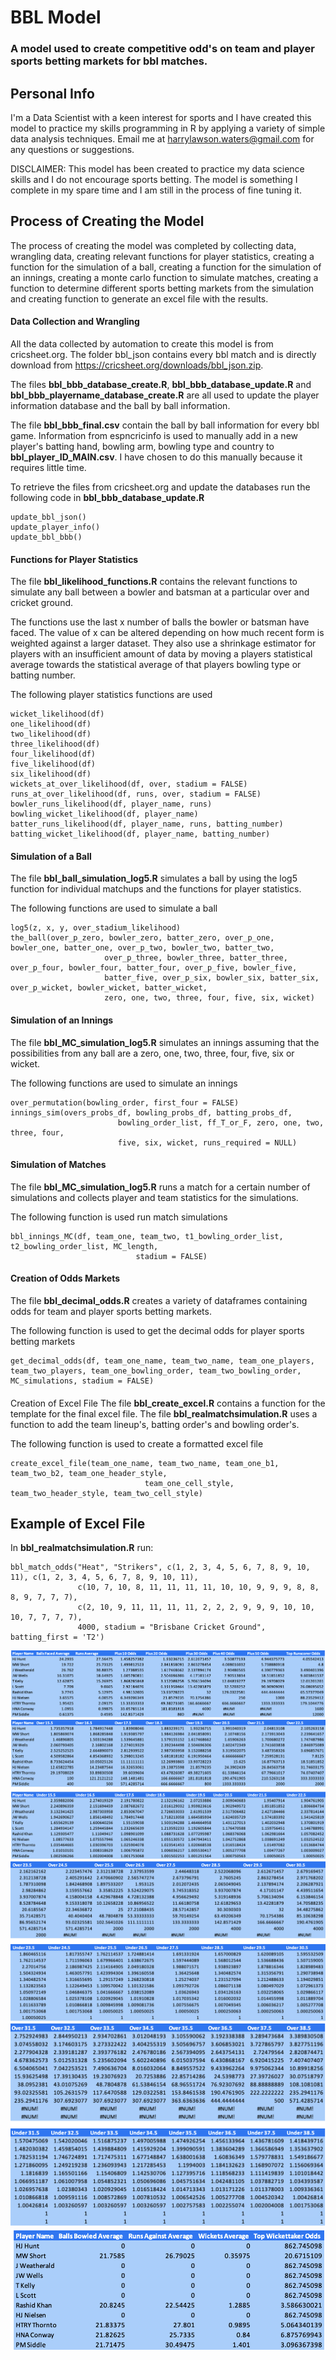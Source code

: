 # BBL Model 
### A model used to create competitive odd's on team and player sports betting markets for bbl matches.

## Personal Info
I'm a Data Scientist with a keen interest for sports and I have created this model to practice my skills programming in R by applying a variety of simple data analysis techniques. Email me at harrylawson.waters@gmail.com for any questions or suggestions.

DISCLAIMER: This model has been created to practice my data science skills and I do not encourage sports betting. The model is something I complete in my spare time and I am still in the process of fine tuning it.

## Process of Creating the Model
The process of creating the model was completed by collecting data, wrangling data, creating relevant functions for player statistics, creating a function for the simulation of a ball, creating a function for the simulation of an innings, creating a monte carlo function to simulate matches, creating a function to determine different sports betting markets from the simulation and creating function to generate an excel file with the results.

#### Data Collection and Wrangling
All the data collected by automation to create this model is from cricsheet.org. The folder bbl_json contains every bbl match and is directly download from https://cricsheet.org/downloads/bbl_json.zip.

The files **bbl_bbb_database_create.R**, **bbl_bbb_database_update.R** and **bbl_bbb_playername_database_create.R** are all used to update the player information database and the ball by ball information. 

The file **bbl_bbb_final.csv** contain the ball by ball information for every bbl game.
Information from espncricinfo is used to manually add in a new player's batting hand, bowling arm, bowling type and country to **bbl_player_ID_MAIN.csv**. I have chosen to do this manually because it requires little time.

To retrieve the files from cricsheet.org and update the databases run the following code in **bbl_bbb_database_update.R**
```
update_bbl_json()
update_player_info()
update_bbl_bbb()
```

#### Functions for Player Statistics
The file **bbl_likelihood_functions.R** contains the relevant functions to simulate any ball between a bowler and batsman at a particular over and cricket ground.

The functions use the last x number of balls the bowler or batsman have faced. The value of x can be altered depending on how much recent form is weighted against a larger dataset. They also use a shrinkage estimator for players with an insufficient amount of data by moving a players statistical average towards the statistical average of that players bowling type or batting number. 

The following player statistics functions are used
```
wicket_likelihood(df)
one_likelihood(df)
two_likelihood(df)
three_likelihood(df)
four_likelihood(df)
five_likelihood(df)
six_likelihood(df)
wickets_at_over_likelihood(df, over, stadium = FALSE)
runs_at_over_likelihood(df, runs, over, stadium = FALSE)
bowler_runs_likelihood(df, player_name, runs)
bowling_wicket_likelihood(df, player_name)
batter_runs_likelihood(df, player_name, runs, batting_number)
batting_wicket_likelihood(df, player_name, batting_number)
```

#### Simulation of a Ball
The file **bbl_ball_simulation_log5.R** simulates a ball by using the log5 function for individual matchups and the functions for player statistics.

The following functions are used to simulate a ball
```
log5(z, x, y, over_stadium_likelihood)
the_ball(over_p_zero, bowler_zero, batter_zero, over_p_one, bowler_one, batter_one, over_p_two, bowler_two, batter_two, 
                     over_p_three, bowler_three, batter_three, over_p_four, bowler_four, batter_four, over_p_five, bowler_five, 
                     batter_five, over_p_six, bowler_six, batter_six, over_p_wicket, bowler_wicket, batter_wicket,
                     zero, one, two, three, four, five, six, wicket)
```

#### Simulation of an Innings
The file **bbl_MC_simulation_log5.R** simulates an innings assuming that the possibilities from any ball are a zero, one, two, three, four, five, six or wicket.

The following functions are used to simulate an innings
```
over_permutation(bowling_order, first_four = FALSE)
innings_sim(overs_probs_df, bowling_probs_df, batting_probs_df, 
                        bowling_order_list, ff_T_or_F, zero, one, two, three, four,
                        five, six, wicket, runs_required = NULL)
```

#### Simulation of Matches
The file **bbl_MC_simulation_log5.R** runs a match for a certain number of simulations and collects player and team statistics for the simulations.

The following function is used run match simulations
```
bbl_innings_MC(df, team_one, team_two, t1_bowling_order_list, t2_bowling_order_list, MC_length, 
                            stadium = FALSE)
```

#### Creation of Odds Markets
The file **bbl_decimal_odds.R** creates a variety of dataframes containing odds for team and player sports betting markets.

The following function is used to get the decimal odds for player sports betting markets
```
get_decimal_odds(df, team_one_name, team_two_name, team_one_players, team_two_players, team_one_bowling_order, team_two_bowling_order, MC_simulations, stadium = FALSE)
```
#### 
Creation of Excel File
The file **bbl_create_excel.R** contains a function for the template for the final excel file. The file **bbl_realmatchsimulation.R** uses a function to add the team lineup's, batting order's and bowling order's.

The following function is used to create a formatted excel file
```
create_excel_file(team_one_name, team_two_name, team_one_b1, team_two_b2, team_one_header_style, 
                              team_one_cell_style, team_two_header_style, team_two_cell_style)
```
## Example of Excel File
In **bbl_realmatchsimulation.R** run:
```
bbl_match_odds("Heat", "Strikers", c(1, 2, 3, 4, 5, 6, 7, 8, 9, 10, 11), c(1, 2, 3, 4, 5, 6, 7, 8, 9, 10, 11),
               c(10, 7, 10, 8, 11, 11, 11, 11, 10, 10, 9, 9, 9, 8, 8, 8, 9, 7, 7, 7),
               c(2, 10, 9, 11, 11, 11, 11, 2, 2, 2, 9, 9, 9, 10, 10, 10, 7, 7, 7, 7),
               4000, stadium = "Brisbane Cricket Ground", batting_first = 'T2')
```

![alt text](https://github.com/harrylawson37/BBL_model/blob/main/example_for_readme1.png)
![alt text](https://github.com/harrylawson37/BBL_model/blob/main/example_for_readme2.png)
![alt text](https://github.com/harrylawson37/BBL_model/blob/main/example_for_readme4.png)
![alt text](https://github.com/harrylawson37/BBL_model/blob/main/example_for_readme5.png)
![alt text](https://github.com/harrylawson37/BBL_model/blob/main/example_for_readme3.png)


